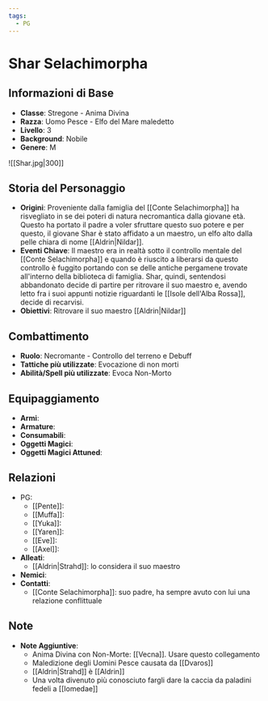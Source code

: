 ```yaml
---
tags:
  - PG
---
```

# Shar Selachimorpha

## Informazioni di Base
- **Classe**: Stregone - Anima Divina
- **Razza**: Uomo Pesce - Elfo del Mare maledetto
- **Livello**: 3
- **Background**: Nobile
- **Genere**: M

![[Shar.jpg|300]]

## Storia del Personaggio
- **Origini**: Proveniente dalla famiglia del [[Conte Selachimorpha]] ha risvegliato in se dei poteri di natura necromantica dalla giovane età. Questo ha portato il padre a voler sfruttare questo suo potere e per questo, il giovane Shar è stato affidato a un maestro, un elfo alto dalla pelle chiara di nome [[Aldrin|Nildar]]. 
- **Eventi Chiave**: Il maestro era in realtà sotto il controllo mentale del [[Conte Selachimorpha]] e quando è riuscito a liberarsi da questo controllo è fuggito portando con se delle antiche pergamene trovate all'interno della biblioteca di famiglia. Shar, quindi, sentendosi abbandonato decide di partire per ritrovare il suo maestro e, avendo letto fra i suoi appunti notizie riguardanti le [[Isole dell'Alba Rossa]], decide di recarvisi. 
- **Obiettivi**: Ritrovare il suo maestro [[Aldrin|Nildar]] 

## Combattimento
- **Ruolo**: Necromante - Controllo del terreno e Debuff
- **Tattiche più utilizzate**: Evocazione di non morti
- **Abilità/Spell più utilizzate**: Evoca Non-Morto

## Equipaggiamento
- **Armi**: 
- **Armature**: 
- **Consumabili**: 
- **Oggetti Magici**: 
- **Oggetti Magici Attuned**: 

## Relazioni
- PG:
	- [[Pente]]:
	- [[Muffa]]:
	- [[Yuka]]:
	- [[Yaren]]:
	- [[Eve]]:
	- [[Axel]]:
- **Alleati**: 
	- [[Aldrin|Strahd]]: lo considera il suo maestro
- **Nemici**:  
- **Contatti**: 
	- [[Conte Selachimorpha]]: suo padre, ha sempre avuto con lui una relazione conflittuale

## Note
- **Note Aggiuntive**: 
	- Anima Divina con Non-Morte: [[Vecna]]. Usare questo collegamento
	- Maledizione degli Uomini Pesce causata da [[Dvaros]]
	- [[Aldrin|Strahd]] è [[Aldrin]]
	- Una volta divenuto più conosciuto fargli dare la caccia da paladini fedeli a [[Iomedae]]